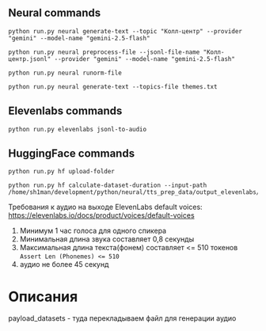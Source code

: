 ## Neural commands
```ssh
python run.py neural generate-text --topic "Колл-центр" --provider "gemini" --model-name "gemini-2.5-flash"
```
```ssh
python run.py neural preprocess-file --jsonl-file-name "Колл-центр.jsonl" --provider "gemini" --model-name "gemini-2.5-flash"
```
```ssh
python run.py neural runorm-file
```
```ssh
python run.py neural generate-text --topics-file themes.txt
```
## Elevenlabs commands
```ssh
python run.py elevenlabs jsonl-to-audio
```
## HuggingFace commands
```ssh
python run.py hf upload-folder
```
```ssh
python run.py hf calculate-dataset-duration --input-path /home/sh1man/development/python/neural/tts_prep_data/output_elevenlabs/den4ikai/audio
```

Требования к аудио на выходе
ElevenLabs default voices: https://elevenlabs.io/docs/product/voices/default-voices
1. Минимум 1 час голоса для одного спикера
2. Минимальная длина звука составляет 0,8 секунды
3. Максимальная длина текста(фонем) составляет <= 510 токенов `Assert Len (Phonemes) <= 510`
4. аудио не более 45 секунд 

# Описания

payload_datasets - туда перекладываем файл для генерации аудио